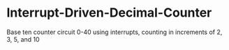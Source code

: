 # Interrupt-Driven-Decimal-Counter
Base ten counter circuit 0-40 using interrupts, counting in increments of 2, 3, 5, and 10
